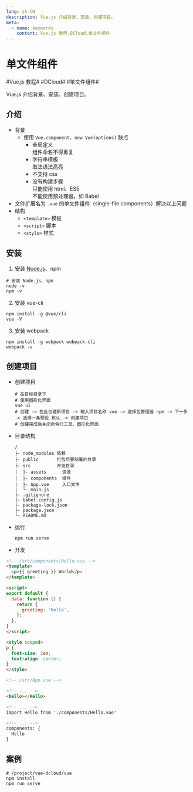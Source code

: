 ```yaml
---
lang: zh-CN
description: Vue.js 介绍背景、安装、创建项目。
meta:
  - name: keywords
    content: Vue.js 教程,DCloud,单文件组件
---
```


# 单文件组件

\#Vue.js 教程#
\#DCloud#
\#单文件组件#

Vue.js 介绍背景、安装、创建项目。

## 介绍

* 背景
  * 使用 `Vue.component`、`new Vue(options)` 缺点
    * 全局定义  
      组件命名不得重复
    * 字符串模板  
      取法语法高亮
    * 不支持 css
    * 没有构建步骤  
      只能使用 html、ES5  
      不能使用预处理器，如 Babel
* 文件扩展名为 `.vue` 的单文件组件（single-file components）解决以上问题
* 结构
  * `<template>` 模板
  * `<script>` 脚本
  * `<style>` 样式

## 安装

1. 安装 [Node.js](https://nodejs.org/zh-cn/download/)、npm

```shell
# 安装 Node.js、npm
node -v
npm -v
```

2. 安装 vue-cli

```shell
npm install -g @vue/cli
vue -V
```

3. 安装 webpack

```shell
npm install -g webpack webpack-cli
webpack -v
```

## 创建项目

* 创建项目

  ```shell
  # 在目标目录下
  # 使用图形化界面
  vue ui
  # 创建 -> 在此创建新项目 -> 输入项目名称 vue -> 选择包管理器 npm -> 下一步 -> 选择一条预设 默认 -> 创建项目
  # 创建完成后关闭命令行工具、图形化界面
  ```

* 目录结构

  ```
  /
  ├- node_modules 依赖
  ├- public       打包后要部署的目录
  ├- src          开发目录
  |  ├- assets      资源
  |  ├- components  组件
  |  ├- App.vue     入口文件
  |  └- main.js
  ├- .gitignore
  ├- babel.config.js
  ├- package-lock.json
  ├- package.json
  └- README.md
  ```

* 运行

  ```shell
  npm run serve
  ```

* 开发

```html
<!-- /src/components/Hello.vue -->
<template>
  <p>{{ greeting }} World</p>
</template>

<script>
export default {
  data: function () {
    return {
      greeting: 'hello',
    };
  },
}
</script>

<style scoped>
p {
  font-size: 2em;
  text-align: center;
}
</style>
```

```html
<!-- /src/App.vue -->

<!-- ... -->
<Hello></Hello>

<!-- ... -->
import Hello from './components/Hello.vue'

<!-- ... -->
components: {
  Hello
}
```

## 案例

```shell
# /project/vue-dcloud/vue
npm install
npm run serve
```